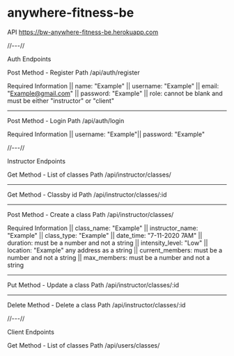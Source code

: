 # anywhere-fitness-be

API
https://bw-anywhere-fitness-be.herokuapp.com

//---//

Auth Endpoints

Post Method - Register
Path /api/auth/register

Required Information ||
name: "Example" ||
username: "Example" ||
email: "Example@gmail.com" ||
password: "Example" ||
role: cannot be blank and must be either "instructor" or "client"

---

Post Method - Login
Path /api/auth/login

Required Information ||
username: "Example"||
password: "Example"

//---//

Instructor Endpoints

Get Method - List of classes
Path /api/instructor/classes/

---

Get Method - Classby id
Path /api/instructor/classes/:id

---

Post Method - Create a class
Path /api/instructor/classes/

Required Information ||
class_name: "Example" ||
instructor_name: "Example" ||
class_type: "Example" ||
date_time: "7-11-2020 7AM" ||
duration: must be a number and not a string ||
intensity_level: "Low" ||
location: "Example" any address as a string ||
current_members: must be a number and not a string ||
max_members: must be a number and not a string

---

Put Method - Update a class
Path /api/instructor/classes/:id

---

Delete Method - Delete a class
Path /api/instructor/classes/:id

//---//

Client Endpoints

Get Method - List of classes
Path /api/users/classes/
